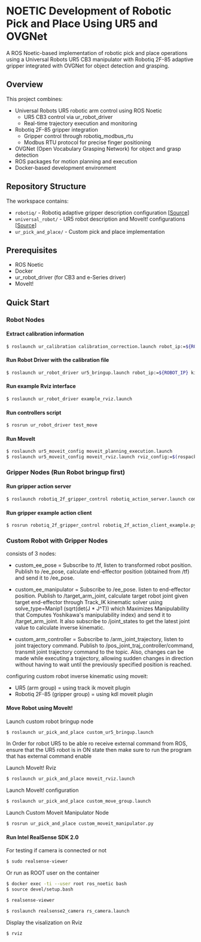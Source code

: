 # NOETIC Development of Robotic Pick and Place Using UR5 and OVGNet

A ROS Noetic-based implementation of robotic pick and place operations using a Universal Robots UR5 CB3 manipulator with Robotiq 2F-85 adaptive gripper integrated with OVGNet for object detection and grasping.

## Overview

This project combines:
- Universal Robots UR5 robotic arm control using ROS Noetic
  - UR5 CB3 control via ur_robot_driver
  - Real-time trajectory execution and monitoring
- Robotiq 2F-85 gripper integration
  - Gripper control through robotiq_modbus_rtu
  - Modbus RTU protocol for precise finger positioning
- OVGNet (Open Vocabulary Grasping Network) for object and grasp detection
- ROS packages for motion planning and execution
- Docker-based development environment

## Repository Structure

The workspace contains:
- `robotiq/` - Robotiq adaptive gripper description configuration [[Source](https://github.com/clearpathrobotics/robotiq.git)]
- `universal_robot/` - UR5 robot description and MoveIt! configurations [[Source](https://github.com/ros-industrial/universal_robot.git)]
- `ur_pick_and_place/` - Custom pick and place implementation

## Prerequisites

- ROS Noetic
- Docker
- ur_robot_driver (for CB3 and e-Series driver)
- MoveIt!

## Quick Start

### Robot Nodes

#### Extract calibration information

```sh
$ roslaunch ur_calibration calibration_correction.launch robot_ip:=${ROBOT_IP} target_filename:="${HOME}/ur5_calibration.yaml"
```

#### Run Robot Driver with the calibration file

```sh
$ roslaunch ur_robot_driver ur5_bringup.launch robot_ip:=${ROBOT_IP} kinematics_config:=$(rospack find ur_pick_and_place)/etc/ur5_calibration.yaml
```

#### Run example Rviz interface

```sh
$ roslaunch ur_robot_driver example_rviz.launch
```

#### Run controllers script

```sh
$ rosrun ur_robot_driver test_move
```

#### Run MoveIt

```sh
$ roslaunch ur5_moveit_config moveit_planning_execution.launch
$ roslaunch ur5_moveit_config moveit_rviz.launch rviz_config:=$(rospack find ur5e_moveit_config)/launch/moveit.rviz
```

### Gripper Nodes (Run Robot bringup first)

#### Run gripper action server

```sh
$ roslaunch robotiq_2f_gripper_control robotiq_action_server.launch comport comport:=/dev/ttyUSB0 joint_name:=finger_joint
```

#### Run gripper example action client

```sh
$ rosrun robotiq_2f_gripper_control robotiq_2f_action_client_example.py
```

### Custom Robot with Gripper Nodes

consists of 3 nodes:

- custom_ee_pose = Subscribe to /tf, listen to transformed robot position. Publish to /ee_pose, calculate end-effector position (obtained from /tf) and send it to /ee_pose.

- custom_ee_manipulator = Subscribe to /ee_pose. listen to end-effector position. Publish to /target_arm_joint, calculate target robot joint given target end-effector through Track_IK kinematic solver using solve_type=Manip1 (sqrt(det(J * J^T)) which Maximizes Manipulability that Computes Yoshikawa's manipulability index)  and send it to /target_arm_joint. It also subscribe to /joint_states to get the latest joint value to calculate inverse kinematic.

- custom_arm_controller = Subscribe to /arm_joint_trajectory, listen to joint trajectory command. Publish to /pos_joint_traj_controller/command, transmit joint trajectory command to the topic. Also, changes can be made while executing a trajectory, allowing sudden changes in direction without having to wait until the previously specified position is reached. 

configuring custom robot inverse kinematic using moveit:

- UR5 (arm group) = using track ik moveit plugin
- Robotiq 2F-85 (gripper group) = using kdl moveit plugin

####  Move Robot using MoveIt!

Launch custom robot bringup node

```sh
$ roslaunch ur_pick_and_place custom_ur5_bringup.launch
```

In Order for robot UR5 to be able ro receive external command from ROS, ensure that the UR5 robot is in ON state then make sure to run the program that has external command enable

Launch MoveIt! Rviz

```sh
$ roslaunch ur_pick_and_place moveit_rviz.launch
```

Launch MoveIt! configuration

```sh
$ roslaunch ur_pick_and_place custom_move_group.launch
```

Launch Custom Moveit Manipulator Node

```sh
$ rosrun ur_pick_and_place custom_moveit_manipulator.py
```

####  Run Intel RealSense SDK 2.0

For testing if camera is connected or not

```sh
$ sudo realsense-viewer
```

Or run as ROOT user on the container

```sh
$ docker exec -ti --user root ros_noetic bash
$ source devel/setup.bash
```

```sh
$ realsense-viewer
```

```sh
$ roslaunch realsense2_camera rs_camera.launch
```

Display the visalization on Rviz

```sh
$ rviz
```